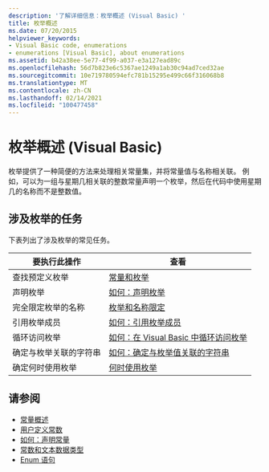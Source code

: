 ```yaml
---
description: '了解详细信息：枚举概述 (Visual Basic) '
title: 枚举概述
ms.date: 07/20/2015
helpviewer_keywords:
- Visual Basic code, enumerations
- enumerations [Visual Basic], about enumerations
ms.assetid: b42a38ee-5e77-4f99-a037-e3a127ead89c
ms.openlocfilehash: 56d7b823e6c5367ae1249a1ab30c94ad7ced32ae
ms.sourcegitcommit: 10e719780594efc781b15295e499c66f316068b8
ms.translationtype: MT
ms.contentlocale: zh-CN
ms.lasthandoff: 02/14/2021
ms.locfileid: "100477458"
---
```

# <a name="enumerations-overview-visual-basic"></a>枚举概述 (Visual Basic)

枚举提供了一种简便的方法来处理相关常量集，并将常量值与名称相关联。 例如，可以为一组与星期几相关联的整数常量声明一个枚举，然后在代码中使用星期几的名称而不是整数值。  
  
## <a name="tasks-involving-enumerations"></a>涉及枚举的任务  

 下表列出了涉及枚举的常见任务。  
  
|要执行此操作|查看|  
|----------------|---------|  
|查找预定义枚举|[常量和枚举](../../../language-reference/constants-and-enumerations.md)|  
|声明枚举|[如何：声明枚举](how-to-declare-enumerations.md)|  
|完全限定枚举的名称|[枚举和名称限定](enumerations-and-name-qualification.md)|  
|引用枚举成员|[如何：引用枚举成员](how-to-refer-to-an-enumeration-member.md)|  
|循环访问枚举|[如何：在 Visual Basic 中循环访问枚举](how-to-iterate-through-an-enumeration.md)|  
|确定与枚举关联的字符串|[如何：确定与枚举值关联的字符串](how-to-determine-the-string-associated-with-an-enumeration-value.md)|  
|确定何时使用枚举|[何时使用枚举](when-to-use-an-enumeration.md)|  
  
## <a name="see-also"></a>请参阅

- [常量概述](constants-overview.md)
- [用户定义常数](user-defined-constants.md)
- [如何：声明常量](how-to-declare-a-constant.md)
- [常数和文本数据类型](constant-and-literal-data-types.md)
- [Enum 语句](../../../language-reference/statements/enum-statement.md)
